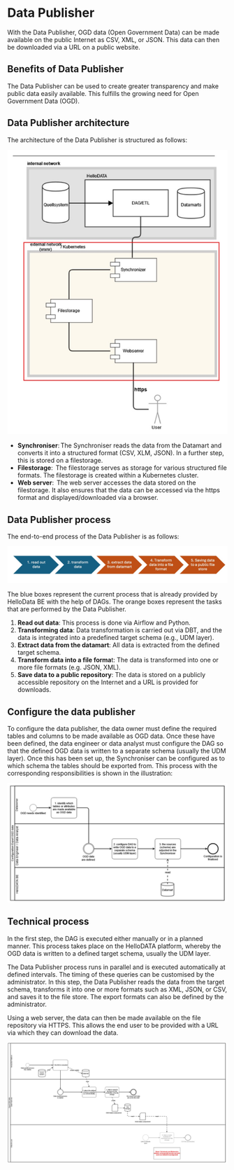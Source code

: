 # Data Publisher
With the Data Publisher, OGD data (Open Government Data) can be made available on the public Internet as CSV, XML, or JSON. This data can then be downloaded via a URL on a public website. 

## Benefits of Data Publisher

The Data Publisher can be used to create greater transparency and make public data easily available. This fulfills the growing need for Open Government Data (OGD). 

## Data Publisher architecture

The architecture of the Data Publisher is structured as follows: 

![](../images/Pasted%20image%2020240828160506.png)

- **Synchroniser**: The Synchroniser reads the data from the Datamart and converts it into a structured format (CSV, XLM, JSON). In a further step, this is stored on a filestorage.  
- **Filestorage**:  The filestorage serves as storage for various structured file formats. The filestorage is created within a Kubernetes cluster.  
- **Web server**:  The web server accesses the data stored on the filestorage. It also ensures that the data can be accessed via the https format and displayed/downloaded via a browser.  

## Data Publisher process 

The end-to-end process of the Data Publisher is as follows: 

![](../images/Pasted%20image%2020240828160627.png)
 

The blue boxes represent the current process that is already provided by HelloData BE with the help of DAGs. The orange boxes represent the tasks that are performed by the Data Publisher. 

1. **Read out data**: This process is done via Airflow and Python. 
2. **Transforming data**: Data transformation is carried out via DBT, and the data is integrated into a predefined target schema (e.g., UDM layer). 
3. **Extract data from the datamart**: All data is extracted from the defined target schema. 
4. **Transform data into a file forma**t: The data is transformed into one or more file formats (e.g. JSON, XML). 
5. **Save data to a public repository**: The data is stored on a publicly accessible repository on the Internet and a URL is provided for downloads. 


## Configure the data publisher

To configure the data publisher, the data owner must define the required tables and columns to be made available as OGD data. Once these have been defined, the data engineer or data analyst must configure the DAG so that the defined OGD data is written to a separate schema (usually the UDM layer). Once this has been set up, the Synchroniser can be configured as to which schema the tables should be exported from. This process with the corresponding responsibilities is shown in the illustration:  


![](../images/Pasted%20image%2020240828160346.png)

## Technical process

In the first step, the DAG is executed either manually or in a planned manner. This process takes place on the HelloDATA platform, whereby the OGD data is written to a defined target schema, usually the UDM layer.  

The Data Publisher process runs in parallel and is executed automatically at defined intervals. The timing of these queries can be customised by the administrator. In this step, the Data Publisher reads the data from the target schema, transforms it into one or more formats such as XML, JSON, or CSV, and saves it to the file store. The export formats can also be defined by the administrator.  

Using a web server, the data can then be made available on the file repository via HTTPS. This allows the end user to be provided with a URL via which they can download the data. 

![](../images/Pasted%20image%2020240828160429.png)


 